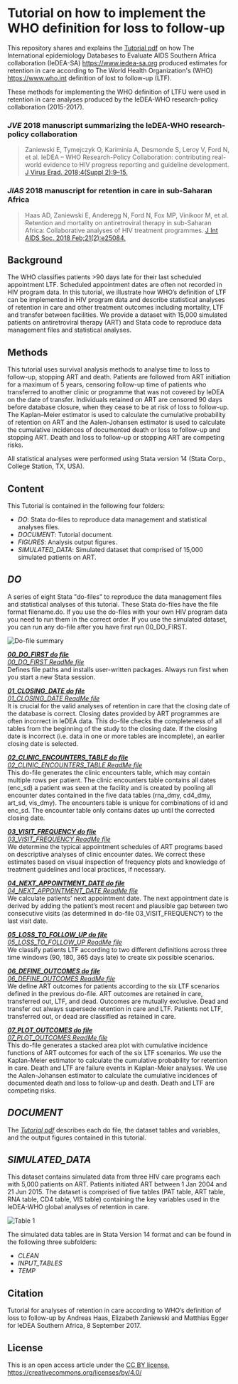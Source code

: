 # Tutorial on how to implement the WHO definition for loss to follow-up

This repository shares and explains the [Tutorial pdf](DOCUMENT/ReadMe_v0.3.pdf) on how The International epidemiology Databases to Evaluate AIDS Southern Africa collaboration (IeDEA-SA) https://www.iedea-sa.org produced estimates for retention in care according to The World Health Organization's (WHO) https://www.who.int definition of lost to follow-up (LTF). 

These methods for implementing the WHO definition of LTFU were used in retention in care analyses produced by the IeDEA-WHO research-policy collaboration (2015-2017).

### *JVE* 2018 manuscript summarizing the IeDEA-WHO research-policy collaboration

> Zaniewski E, Tymejczyk O, Kariminia A, Desmonde S, Leroy V, Ford N, et al. IeDEA – WHO Research-Policy Collaboration: contributing real-world evidence to HIV progress reporting and guideline development. [J Virus Erad. 2018;4(Suppl 2):9–15.](https://pubmed.ncbi.nlm.nih.gov/30515309/)

### *JIAS* 2018 manuscript for retention in care in sub-Saharan Africa
> Haas AD, Zaniewski E, Anderegg N, Ford N, Fox MP, Vinikoor M, et al. Retention and mortality on antiretroviral therapy in sub-Saharan Africa: Collaborative analyses of HIV treatment programmes. [J Int AIDS Soc. 2018 Feb;21(2):e25084.](https://pubmed.ncbi.nlm.nih.gov/29479867/)


## Background

The WHO classifies patients >90 days late for their last scheduled appointment LTF. Scheduled appointment dates are often not recorded in HIV program data. In this tutorial, we illustrate how WHO’s definition of LTF can be implemented in HIV program data and describe statistical analyses of retention in care and other treatment outcomes including mortality, LTF and transfer between facilities. We provide a dataset with 15,000 simulated patients on antiretroviral therapy (ART) and Stata code to reproduce data management files and statistical analyses.

## Methods

This tutorial uses survival analysis methods to analyse time to loss to follow-up, stopping ART and death. Patients are followed from ART initiation for a maximum of 5 years, censoring follow-up time of patients who transferred to another clinic or programme that was not covered by IeDEA on the date of transfer. Individuals retained on ART are censored 90 days before database closure, when they cease to be at risk of loss to follow-up. The Kaplan–Meier estimator is used to calculate the cumulative probability of retention on ART and the Aalen-Johansen estimator is used to calculate the cumulative incidences of documented death or loss to follow-up and stopping ART. Death and loss to follow-up or stopping ART are competing risks.

All statistical analyses were performed using Stata version 14 (Stata Corp., College Station, TX, USA).


## Content  
This Tutorial is contained in the following four folders:  

* *DO*: Stata do-files to reproduce data management and statistical analyses files.  
* *DOCUMENT*: Tutorial document.  
* *FIGURES*: Analysis output figures.  
* *SIMULATED_DATA*: Simulated dataset that comprised of 15,000 simulated patients on ART.  


## *DO*  

A series of eight Stata "do-files" to reproduce the data management files and statistical analyses of this tutorial. These Stata do-files have the file format filename.do. If you use the do-files with your own HIV program data you need to run them in the correct order. If you use the simulated dataset, you can run any do-file after you have first run 00_DO_FIRST. 

![Do-file summary](DO/Images/Table2.png)   


***[00_DO_FIRST do file](DO/00_DO_FIRST_v1.do)***    
*[00_DO_FIRST ReadMe file](DO/00_DO_FIRST_v1.md)*   
Defines file paths and installs user-written packages. Always run first when you start a new Stata session.

***[01_CLOSING_DATE do file](DO/01_CLOSING_DATE_v2.do)***     
*[01_CLOSING_DATE ReadMe file](DO/01_CLOSING_DATE_v2.md)*  
It is crucial for the valid analyses of retention in care that the closing date of the database is correct. Closing dates provided by ART programmes are often incorrect in IeDEA data.
This do-file checks the completeness of all tables from the beginning of the study to the closing date. If the closing date is incorrect (i.e. data in one or more tables are incomplete), an earlier closing date is selected.

***[02_CLINIC_ENCOUNTERS_TABLE do file](DO/02_CLINIC_ENCOUNTERS_TABLE_v1.do)***     
*[02_CLINIC_ENCOUNTERS_TABLE ReadMe file](DO/02_CLINIC_ENCOUNTERS_TABLE_v1.md)*  
This do-file generates the clinic encounters table, which may contain multiple rows per patient. The clinic encounters table contains all dates (enc_sd) a patient was seen at the facility and is created by pooling all encounter dates contained in the five data tables (rna_dmy, cd4_dmy, art_sd, vis_dmy). The encounters table is unique for combinations of id and enc_sd. The encounter table only contains dates up until the corrected closing date.

***[03_VISIT_FREQUENCY do file](DO/03_VISIT_FREQUENCY_v1.do)***    
*[03_VISIT_FREQUENCY ReadMe file](DO/03_VISIT_FREQUENCY_v1.md)*  
We determine the typical appointment schedules of ART programs based on descriptive analyses of clinic encounter dates. We correct these estimates based on visual inspection of frequency plots and knowledge of treatment guidelines and local practices, if necessary.

***[04_NEXT_APPOINTMENT_DATE do file](DO/04_NEXT_APPOINTMENT_DATE_v1.do)***    
*[04_NEXT_APPOINTMENT_DATE ReadMe file](DO/04_NEXT_APPOINTMENT_DATE_v1.md)*  
We calculate patients’ next appointment date. The next appointment date is derived by adding the patient’s most recent and plausible gap between two consecutive visits (as determined in do-file 03_VISIT_FREQUENCY) to the last visit date. 

***[05_LOSS_TO_FOLLOW_UP do file](DO/05_LOSS_TO_FOLLOW_UP_v1.do)***    
*[05_LOSS_TO_FOLLOW_UP ReadMe file](DO/05_LOSS_TO_FOLLOW_UP_v1.md)*   
We classify patients LTF according to two different definitions across three time windows (90, 180, 365 days late) to create six possible scenarios.

***[06_DEFINE_OUTCOMES do file](DO/06_DEFINE_OUTCOMES_v1.do)***    
*[06_DEFINE_OUTCOMES ReadMe file](DO/06_DEFINE_OUTCOMES_v1.md)*  
We define ART outcomes for patients according to the six LTF scenarios defined in the previous do-file. ART outcomes are retained in care, transferred out, LTF, and dead. Outcomes are mutually exclusive. Dead and transfer out always supersede retention in care and LTF. Patients not LTF, transferred out, or dead are classified as retained in care.


***[07_PLOT_OUTCOMES do file](DO/07_PLOT_OUTCOMES_v2.do)***    
*[07_PLOT_OUTCOMES ReadMe file](DO/07_PLOT_OUTCOMES_v2.md)*  
This do-file generates a stacked area plot with cumulative incidence functions of ART outcomes for each of the six LTF scenarios. We use the Kaplan-Meier estimator to calculate the cumulative probability for retention in care. Death and LTF are failure events in Kaplan-Meier analyses. We use the Aalen-Johansen estimator to calculate the cumulative incidences of documented death and loss to follow-up and death. Death and LTF are competing risks.

## *DOCUMENT*  
The *[Tutorial pdf](DOCUMENT/ReadMe_v0.3.pdf)* describes each do file, the dataset tables and variables, and the output figures contained in this tutorial.

## *SIMULATED_DATA*  

This dataset contains simulated data from three HIV care programs each with 5,000 patients on ART. Patients initiated ART between 1 Jan 2004 and 21 Jun 2015. The dataset is comprised of five tables (PAT table, ART table, RNA table, CD4 table, VIS table) containing the key variables used in the IeDEA-WHO global analyses of retention in care.

![Table 1](DO/Images/Table1.png)  

The simulated data tables are in Stata Version 14 format and can be found in the following three subfolders:
* *CLEAN*  
* *INPUT_TABLES*  
* *TEMP*  

 

## Citation  

Tutorial for analyses of retention in care according to WHO’s definition of loss to follow-up by Andreas Haas, Elizabeth Zaniewski and Matthias Egger for IeDEA Southern Africa, 8 September 2017.  

## License   

This is an open access article under the [CC BY license.](LICENSE-CC-BY) https://creativecommons.org/licenses/by/4.0/  